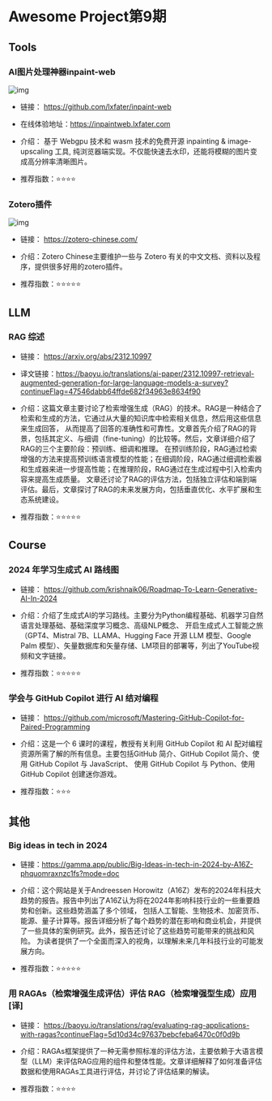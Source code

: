 # Awesome Project第9期

## Tools

### AI图片处理神器inpaint-web

![img](./images/20231218-20231224/Inpaint-web.png)


- 链接： https://github.com/lxfater/inpaint-web

- 在线体验地址：https://inpaintweb.lxfater.com
  
- 介绍：​​​ 基于 Webgpu 技术和 wasm 技术的免费开源 inpainting & image-upscaling 工具, 纯浏览器端实现。不仅能快速去水印，还能将模糊的图片变成高分辨率清晰图片。

- 推荐指数：⭐️⭐️⭐️⭐️

### Zotero插件

![img](./images/20231218-20231224/zotero-chinese.png)


- 链接： https://zotero-chinese.com/

- 介绍：​​Zotero Chinese主要维护一些与 Zotero 有关的中文文档、资料以及程序，提供很多好用的zotero插件。

- 推荐指数：⭐️⭐️⭐️⭐️⭐️


## LLM

### RAG 综述 
 
- 链接： https://arxiv.org/abs/2312.10997

- 译文链接：https://baoyu.io/translations/ai-paper/2312.10997-retrieval-augmented-generation-for-large-language-models-a-survey?continueFlag=47546dabb64ffde682f34963e8634f90

- 介绍：​​​这篇文章主要讨论了检索增强生成（RAG）的技术。RAG是一种结合了检索和生成的方法，它通过从大量的知识库中检索相关信息，然后用这些信息来生成回答，
  从而提高了回答的准确性和可靠性。文章首先介绍了RAG的背景，包括其定义、与细调（fine-tuning）的比较等。然后，文章详细介绍了RAG的三个主要阶段：预训练、细调和推理。
  在预训练阶段，RAG通过检索增强的方法来提高预训练语言模型的性能；在细调阶段，RAG通过细调检索器和生成器来进一步提高性能；在推理阶段，RAG通过在生成过程中引入检索内容来提高生成质量。
  文章还讨论了RAG的评估方法，包括独立评估和端到端评估。最后，文章探讨了RAG的未来发展方向，包括垂直优化、水平扩展和生态系统建设。

- 推荐指数：⭐️⭐️⭐️⭐️⭐️

## Course
### 2024 年学习生成式 AI 路线图

- 链接： https://github.com/krishnaik06/Roadmap-To-Learn-Generative-AI-In-2024

- 介绍：​​​介绍了生成式AI的学习路线。主要分为Python编程基础、机器学习自然语言处理基础、基础深度学习概念、高级NLP概念、
    开启生成式人工智能之旅（GPT4、Mistral 7B、LLAMA、Hugging Face 开源 LLM 模型、Google Palm 模型）、矢量数据库和矢量存储、LM项目的部署等，列出了YouTube视频和文字链接。

- 推荐指数：⭐️⭐️⭐️⭐️⭐️

### 学会与 GitHub Copilot 进行 AI 结对编程

- 链接： https://github.com/microsoft/Mastering-GitHub-Copilot-for-Paired-Programming

- 介绍：​​​这是一个 6 课时的课程，教授有关利用 GitHub Copilot 和 AI 配对编程资源所需了解的所有信息。主要包括GitHub 简介、GitHub Copilot 简介、使用 GitHub Copilot 与 JavaScript、
  使用 GitHub Copilot 与 Python、使用 GitHub Copilot 创建迷你游戏。

- 推荐指数：⭐️⭐️⭐️

## 其他

### Big ideas in tech in 2024

- 链接：https://gamma.app/public/Big-Ideas-in-tech-in-2024-by-A16Z-phquomraxnzc1fs?mode=doc 

- 介绍：这个网站是关于Andreessen Horowitz（A16Z）发布的2024年科技大趋势的报告。报告中列出了A16Z认为将在2024年影响科技行业的一些重要趋势和创新。这些趋势涵盖了多个领域，
  包括人工智能、生物技术、加密货币、能源、量子计算等。报告详细分析了每个趋势的潜在影响和商业机会，并提供了一些具体的案例研究。此外，报告还讨论了这些趋势可能带来的挑战和风险。
  为读者提供了一个全面而深入的视角，以理解未来几年科技行业的可能发展方向。

- 推荐指数：⭐️⭐️⭐️⭐️⭐️

### 用 RAGAs（检索增强生成评估）评估 RAG（检索增强型生成）应用 [译]

- 链接： https://baoyu.io/translations/rag/evaluating-rag-applications-with-ragas?continueFlag=5d10d34c97637bebcfeba6470c0f0d9b

- 介绍：​​​RAGAs框架提供了一种无需参照标准的评估方法，主要依赖于大语言模型（LLM）来评估RAG应用的组件和整体性能。文章详细解释了如何准备评估数据和使用RAGAs工具进行评估，并讨论了评估结果的解读。

- 推荐指数：⭐️⭐️⭐️⭐️